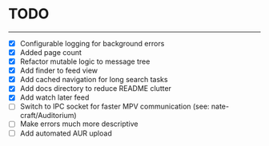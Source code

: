 # TODO
___

 - [x] Configurable logging for background errors
 - [x] Added page count
 - [x] Refactor mutable logic to message tree
 - [x] Add finder to feed view
 - [x] Add cached navigation for long search tasks
 - [x] Add docs directory to reduce README clutter
 - [x] Add watch later feed
 - [ ] Switch to IPC socket for faster MPV communication (see: nate-craft/Auditorium)
 - [ ] Make errors much more descriptive
 - [ ] Add automated AUR upload
